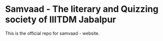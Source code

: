  # Samvaad - The literary and Quizzing society of IIITDM Jabalpur

 This is the official repo for samvaad - website.
